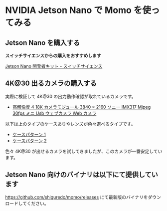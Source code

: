 # NVIDIA Jetson Nano で Momo を使ってみる

## Jetson Nano を購入する

**スイッチサイエンスからの購入をおすすめします**

[Jetson Nano 開発者キット \- スイッチサイエンス](https://www.switch-science.com/catalog/5433/)

## 4K@30 出るカメラの購入する

実際に検証して 4K@30 の出力動作確認が取れているカメラです。

- [高解像度 4 18K カメラモジュール 3840 × 2160 ソニー IMX317 Mjpeg 30fps ミニ Usb ウェブカメラ Web カメラ](https://ja.aliexpress.com/item/32999909513.html)

以下は上のタイプのケースありやレンズが色々選べるタイプです。

- [ケースパターン 1](https://ja.aliexpress.com/item/33013268769.html)
- [ケースパターン 2](https://ja.aliexpress.com/item/33016603918.html)

色々 4K@30 が出せるカメラを試してきましたが、このカメラが一番安定しています。

## Jetson Nano 向けのバイナリは以下にて提供しています

https://github.com/shiguredo/momo/releases にて最新版のバイナリをダウンロードしてください。
